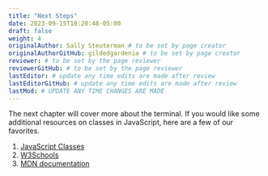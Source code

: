 ```yaml
---
title: "Next Steps"
date: 2023-09-15T16:20:48-05:00
draft: false
weight: 4
originalAuthor: Sally Steuterman # to be set by page creator
originalAuthorGitHub: gildedgardenia # to be set by page creator
reviewer: # to be set by the page reviewer
reviewerGitHub: # to be set by the page reviewer
lastEditor: # update any time edits are made after review
lastEditorGitHub: # update any time edits are made after review
lastMod: # UPDATE ANY TIME CHANGES ARE MADE
---
```


The next chapter will cover more about the terminal. If you would like some additional resources on classes in JavaScript, here are a few of our favorites.

1. [JavaScript Classes](https://www.freecodecamp.org/news/javascript-classes-how-they-work-with-use-case/)
1. [W3Schools](https://www.w3schools.com/js/js_classes.asp)
1. [MDN documentation](https://developer.mozilla.org/en-US/docs/Web/JavaScript/Reference/Classes)